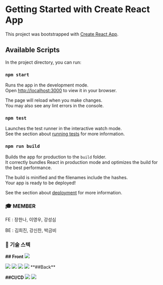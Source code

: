 # Getting Started with Create React App

This project was bootstrapped with [Create React App](https://github.com/facebook/create-react-app).

## Available Scripts

In the project directory, you can run:

### `npm start`

Runs the app in the development mode.\
Open [http://localhost:3000](http://localhost:3000) to view it in your browser.

The page will reload when you make changes.\
You may also see any lint errors in the console.

### `npm test`

Launches the test runner in the interactive watch mode.\
See the section about [running tests](https://facebook.github.io/create-react-app/docs/running-tests) for more information.

### `npm run build`

Builds the app for production to the `build` folder.\
It correctly bundles React in production mode and optimizes the build for the best performance.

The build is minified and the filenames include the hashes.\
Your app is ready to be deployed!

See the section about [deployment](https://facebook.github.io/create-react-app/docs/deployment) for more information.

### :mortar_board: MEMBER
FE : 장한나, 이영우, 강성심

BE : 김희진, 강신찬, 박금비

### :low_brightness: 기술 스텍
**## Front**
<img src="https://img.shields.io/badge/React-61DAFB?style=flat&logo=React&logoColor=white"/>


<img src="https://img.shields.io/badge/styled-components-#DB7093?style=flat&logo=styled-components&logoColor=white"/>


<img src="https://img.shields.io/badge/Redux-#764ABC?style=flat&logo=Redux&logoColor=white"/>


<img src="https://img.shields.io/badge/Axios-#5A29E4?style=flat&logo=Axios&logoColor=white"/>


<img src="https://img.shields.io/badge/React Router-#CA4245?style=flat&logo=React Router&logoColor=white"/>
**##Back**


**##CI/CD**
<img src="https://img.shields.io/badge/Amazon S3-#569A31?style=flat&logo=Amazon S3&logoColor=white"/>
<img src="https://img.shields.io/badge/Amazon EC2-#FF9900?style=flat&logo=Amazon EC2&logoColor=white"/>
